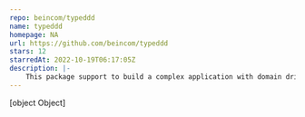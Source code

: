 ```yaml
---
repo: beincom/typeddd
name: typeddd
homepage: NA
url: https://github.com/beincom/typeddd
stars: 12
starredAt: 2022-10-19T06:17:05Z
description: |-
    This package support to build a complex application with domain driven design.
---
```


[object Object]
